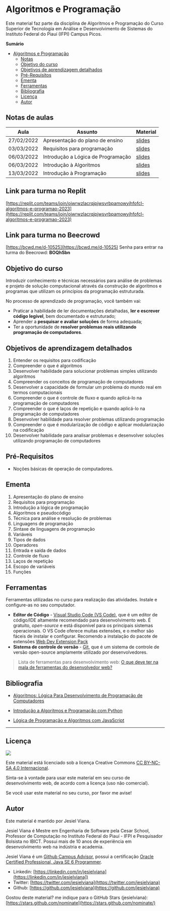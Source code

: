 # Algoritmos e Programação

Este material faz parte da disciplina de Algoritmos e Programação do Curso Superior de Tecnologia em Análise e Desenvolvimento de Sistemas do Instituto Federal do Piauí (IFPI) Campus Picos.

**Sumário**

- [Algoritmos e Programação](#algortimos-e-programação)
  - [Notas](#notas-de-aulas)
  - [Objetivo do curso](#objetivo-do-curso)
  - [Objetivos de aprendizagem detalhados](#objetivos-de-aprendizagem-detalhados)
  - [Pré-Requisitos](#pré-requisitos)
  - [Ementa](#ementa)
  - [Ferramentas](#ferramentas)
  - [Bibliografia](#bibliografia)
  - [Licença](#licença)
  - [Autor](#autor)

## Notas de aulas

| Aula       | Assunto                            | Material                                                     |
| ---------- | ---------------------------------- | ------------------------------------------------------------ |
| 27/02/2022 | Apresentação do plano de ensino    | <a target="_blank" href="https://bit.ly/3xh444S" >slides</a> |
| 03/03/2022 | Requisitos para programação        | <a target="_blank" href="https://bit.ly/3kSkEWc" >slides</a> |
| 06/03/2022 | Introdução a Lógica de Programação | <a target="_blank" href="https://bit.ly/3F0X4O0" >slides</a> |
| 06/03/2022 | Introdução à Algoritmos            | <a target="_blank" href="https://bit.ly/3ZM2hkJ" >slides</a> |
| 13/03/2022 | Introdução à Programação            | <a target="_blank" href="https://bit.ly/3FmGqIJ" >slides</a> |

## Link para turma no Replit
[https://replit.com/teams/join/ojwrwzlacrqjpjwsvrbpamowyjhfofcl-algoritmos-e-programao-2023](https://replit.com/teams/join/ojwrwzlacrqjpjwsvrbpamowyjhfofcl-algoritmos-e-programao-2023)


## Link para turma no Beecrowd
[https://bcwd.me/d-10525](https://bcwd.me/d-10525)
Senha para entrar na turma do Beecrowd: **BOQhSbn**

## Objetivo do curso

Introduzir conhecimento e técnicas necessários para análise de problemas e projeto de solução computacional através da construção de algoritmos e programas que utilizam os princípios da programação estruturada.

No processo de aprendizado de programação, você também vai:

- Praticar a habilidade de ler documentações detalhadas, **ler e escrever código legível**, bem documentado e estruturado;
- Aprender a **pesquisar e avaliar soluções** de forma adequada;
- Ter a oportunidade de **resolver problemas reais utilizando programação de computadores**.

## Objetivos de aprendizagem detalhados

1. Entender os requisitos para codificação
1. Compreender o que é algoritmos
1. Desenvolver habilidade para solucionar problemas simples utilizando algoritmos
1. Compreender os conceitos de programação de computadores
1. Desenvolver a capacidade de formular um problema do mundo real em termos computacionais
1. Compreender o que é controle de fluxo e quando aplicá-lo na programação de computadores
1. Compreender o que é laços de repetição e quando aplicá-lo na programação de computadores
1. Desenvolver habilidade para resolver problemas utilizando programação
1. Compreender o que é modularização de código e aplicar modularização na codificação
1. Desenvolver habilidade para analisar problemas e desenvolver soluções utilizando programação de computadores

## Pré-Requisitos

- Noções básicas de operação de computadores.

## Ementa

1. Apresentação do plano de ensino
1. Requisitos para programação
1. Introdução a lógica de programação
1. Algoritmos e pseudocódigo
1. Técnica para análise e resolução de problemas
1. Linguagens de programação
1. Sintaxe de linguagens de programação
1. Variáveis
1. Tipos de dados
1. Operadores
1. Entrada e saída de dados
1. Controle de fluxo
1. Laços de repetição
1. Escopo de variáveis
1. Funções

## Ferramentas

Ferramentas utilizadas no curso para realização das atividades. Instale e configure-as no seu computador.

- **Editor de Código** - [Visual Studio Code (VS Code)](https://code.visualstudio.com), que é um editor de código/IDE altamente recomendado para desenvolvimento web. É gratuito, _open-source_ e está disponível para os principais sistemas operacionais. O VS Code oferece muitas extensões, e o melhor são fáceis de instalar e configurar. Recomendo a instalação do pacote de extensões [Web Dev Extension Pack](https://marketplace.visualstudio.com/items?itemName=jesielviana.web-dev-extension-pack)
- **Sistema de controle de versão** - [Git](https://git-scm.com), que é um sistema de controle de versão open-source amplamente utilizado por desenvolvedores.

> Lista de ferramentas para desenvolvimento web: [O que deve ter na mala de ferramentas do desenvolvedor web?](https://jesielviana.com/blog/web-dev-tools)

## Bibliografia

- [Algoritmos: Lógica Para Desenvolvimento de Programação de Computadores](https://www.amazon.com.br/Algoritmos-Desenvolvimento-Programa%C3%A7%C3%A3o-Computadores-Atualizada/dp/8536531452)

- [Introdução a Algoritmos e Programação com Python](https://www.amazon.com.br/Introdu%C3%A7%C3%A3o-Algoritmos-Programa%C3%A7%C3%A3o-com-Python/dp/8535290516)
- [Lógica de Programação e Algoritmos com JavaScript](https://www.amazon.com.br/L%C3%B3gica-Programa%C3%A7%C3%A3o-Algoritmos-com-JavaScript/dp/6586057906/)

---

## Licença

![](https://licensebuttons.net/l/by-nc-sa/4.0/88x31.png)

Este material está licenciado sob a licença Creative Commons [CC BY-NC-SA 4.0 Internacional](https://creativecommons.org/licenses/by-nc-sa/4.0/deed.pt_BR).

Sinta-se à vontade para usar este material em seu curso de desenvolvimento web, de acordo com a licença (uso não comercial).

Se você usar este material no seu curso, por favor me avise!

## Autor

Este material é mantido por Jesiel Viana.

Jesiel Viana é Mestre em Engenharia de Software pela Cesar School, Professor de Computação no Instituto Federal do Piauí - IFPI e Pesquisador Bolsista no IBICT. Possui mais de 10 anos de experiência em desenvolvimento web na indústria e academia.

Jesiel Viana é um [Github Campus Advisor](https://education.github.com/teachers/advisors), possui a certificação [Oracle Certified Professional, Java SE 6 Programmer](https://www.credly.com/badges/b53a6b6d-baae-4fa3-88d6-1550d33e1e0a/public_url).

- Linkedin: [https://linkedin.com/in/jesielviana](https://linkedin.com/in/jesielviana])
- Twitter: [https://twitter.com/jesielviana](https://twitter.com/jesielviana)
- Github: [https://github.com/jesielviana](https://github.com/jesielviana)

Gostou deste material? me indique para o GitHub Stars (jesielviana): [https://stars.github.com/nominate](https://stars.github.com/nominate/)
